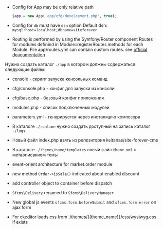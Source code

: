 
* Config for App may be only relative path

    ```php
    $app = new App('app/cfg/development.php', true);
    ```

* Config for `db` must have `dsn` option
Default dsn: `mysql:host=localhost;dbname=siteforever`


* Routing is performed by using the Symfony/Router component
Routes for modules definind in Module::registerRoutes methods for each Module.
File app/routes.yml can contain custom routes.
see [official doucumentation](http://symfony.com/doc/current/components/routing/introduction.html)


Нужно создать каталог `./app` в котором должны содержаться следующие файлы:
* console - скрипт запуска консольных команд
* cfg/console.php - конфиг для запуска из консоли
* cfg/base.php - базовый конфиг приложения
* modules.php - список подключенных модулей
* parameters.yml - генерируется через инсталяцию композера

* В каталоге `./runtime` нужно создать доступный на запись каталог `./logs`

* Новый файл index.php взять из репозитория keltanas/site-forever-cms
* В каталоге `./themes/name/templates` новый файл `theme.xml` с метаописанием темы

* event-orient architecture for market.order module
* new method `Order->isSale()` indicated about enabled discount
* add controller object to container before dispatch
* `Sfcms\Delivery` renamed to `Sfcms\DeliveryManager`
* New global js events `sfcms.form.beforeSubmit` and `sfcms.form.error` on ajax form

* For ckeditor loads css from ./themes/{{theme_name}}/css/wysiwyg.css if exists
